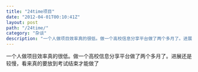 ```yaml
---
title: "24time项目"
date: "2012-04-01T00:10:41Z"
layout: post
path: "/24time/"
category: "杂谈"
description: "一个人做项目效率真的很低。做一个高校信息分享平台做了两个多月了。进展还是较慢，看来真的要放到考试结束才能做了"
---
```

一个人做项目效率真的很低。做一个高校信息分享平台做了两个多月了。进展还是较慢，看来真的要放到考试结束才能做了
